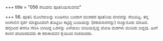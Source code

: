 +++
title = "056 ಸೇದಿದನು ಪೂತನಿಯಸುವನವ"

+++
56. ಪೂತನಿ ಮೊಲೆವಾಲನ್ನು ಊಡಿಸಲು ಬಂದಾಗ ಮುರಹರ ಪೂತನಿಯ ಜೀವವನ್ನು ಸೇದಿಬಿಟ್ಟ. ತನ್ನ ಅಂಗಾಲಿನ ಸ್ಪರ್ಶ ಮಾತ್ರದಿಂದಲೇ ತೊಟ್ಟಿಲು ಕಟ್ಟಿದ್ದ ಬಂಡಿಯನ್ನು (ಶಕಟಾಸುರನನ್ನು) ನುಚ್ಚುನೂರು ಮಾಡಿದ. ಹಗ್ಗದಿಂದ ತನಗೂ ಸೇರಿಸಿ ಬಿಗಿದಿದ್ದ ಒರಳನ್ನು ಎಳೆಯಲು ಬೀದಿಯಲ್ಲಿದ್ದ ಜೋಡಿ ಮರಗಳು ಮುರಿದು ಬಿದ್ದವು. ಹೀಗೆ ಕಂಸನ ಪರಿವಾರದವರು ಈ ಕರುಕಾದವನ ಕೈಯಿಂದ ನಾಶವಾದರು.